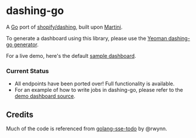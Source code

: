 dashing-go
==========

A [Go][1] port of [shopify/dashing][2], built upon [Martini][3].

To generate a dashboard using this library, please use the [Yeoman dashing-go generator][4].

For a live demo, here's the default [sample dashboard][5].

### Current Status

* All endpoints have been ported over! Full functionality is available.
* For an example of how to write jobs in dashing-go, please refer to the [demo dashboard source][6].

Credits
-------

Much of the code is referenced from [golang-sse-todo][7] by @rwynn.

[1]: http://golang.org
[2]: http://shopify.github.io/dashing
[3]: http://martini.codegangsta.io
[4]: https://github.com/gigablah/generator-dashing-go
[5]: http://dashing.kuanyen.net
[6]: https://github.com/gigablah/dashing-go-demo
[7]: https://github.com/rwynn/golang-sse-todo
